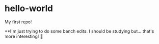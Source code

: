 # hello-world
My first repo!

**I'm just trying to do some banch edits. I should be studying but... that's more interesting! 🌚
